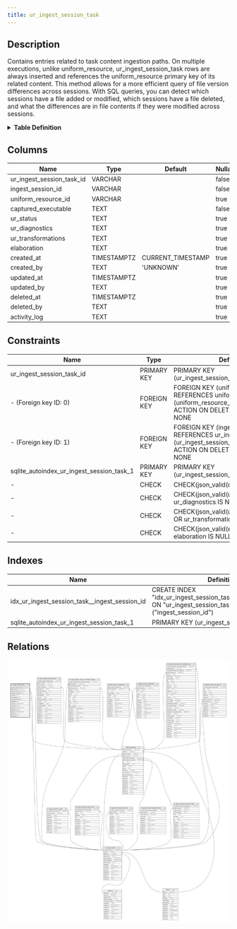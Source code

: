 ```yaml
---
title: ur_ingest_session_task
---
```


## Description

Contains entries related to task content ingestion paths. On multiple
executions, unlike uniform_resource, ur_ingest_session_task rows are always
inserted and references the uniform_resource primary key of its related content.
This method allows for a more efficient query of file version differences across
sessions. With SQL queries, you can detect which sessions have a file added or
modified, which sessions have a file deleted, and what the differences are in
file contents if they were modified across sessions.

<details>
<summary><strong>Table Definition</strong></summary>

```sql
CREATE TABLE "ur_ingest_session_task" (
    "ur_ingest_session_task_id" VARCHAR PRIMARY KEY NOT NULL,
    "ingest_session_id" VARCHAR NOT NULL,
    "uniform_resource_id" VARCHAR,
    "captured_executable" TEXT CHECK(json_valid(captured_executable)) NOT NULL,
    "ur_status" TEXT,
    "ur_diagnostics" TEXT CHECK(json_valid(ur_diagnostics) OR ur_diagnostics IS NULL),
    "ur_transformations" TEXT CHECK(json_valid(ur_transformations) OR ur_transformations IS NULL),
    "elaboration" TEXT CHECK(json_valid(elaboration) OR elaboration IS NULL),
    "created_at" TIMESTAMPTZ DEFAULT CURRENT_TIMESTAMP,
    "created_by" TEXT DEFAULT 'UNKNOWN',
    "updated_at" TIMESTAMPTZ,
    "updated_by" TEXT,
    "deleted_at" TIMESTAMPTZ,
    "deleted_by" TEXT,
    "activity_log" TEXT,
    FOREIGN KEY("ingest_session_id") REFERENCES "ur_ingest_session"("ur_ingest_session_id"),
    FOREIGN KEY("uniform_resource_id") REFERENCES "uniform_resource"("uniform_resource_id")
)
```

</details>

## Columns

| Name                      | Type        | Default           | Nullable | Parents                                                                             | Comment                                                 |
| ------------------------- | ----------- | ----------------- | -------- | ----------------------------------------------------------------------------------- | ------------------------------------------------------- |
| ur_ingest_session_task_id | VARCHAR     |                   | false    |                                                                                     | {"isSqlDomainZodDescrMeta":true,"isVarChar":true}       |
| ingest_session_id         | VARCHAR     |                   | false    | [ur_ingest_session](/docs/standard-library/rssd-schema/ur_ingest_session) | {"isSqlDomainZodDescrMeta":true,"isVarChar":true}       |
| uniform_resource_id       | VARCHAR     |                   | true     | [uniform_resource](/docs/standard-library/rssd-schema/uniform_resource)   | {"isSqlDomainZodDescrMeta":true,"isVarChar":true}       |
| captured_executable       | TEXT        |                   | false    |                                                                                     | {"isSqlDomainZodDescrMeta":true,"isJsonText":true}      |
| ur_status                 | TEXT        |                   | true     |                                                                                     |                                                         |
| ur_diagnostics            | TEXT        |                   | true     |                                                                                     | {"isSqlDomainZodDescrMeta":true,"isJsonText":true}      |
| ur_transformations        | TEXT        |                   | true     |                                                                                     | {"isSqlDomainZodDescrMeta":true,"isJsonText":true}      |
| elaboration               | TEXT        |                   | true     |                                                                                     | {"isSqlDomainZodDescrMeta":true,"isJsonText":true}      |
| created_at                | TIMESTAMPTZ | CURRENT_TIMESTAMP | true     |                                                                                     |                                                         |
| created_by                | TEXT        | 'UNKNOWN'         | true     |                                                                                     |                                                         |
| updated_at                | TIMESTAMPTZ |                   | true     |                                                                                     |                                                         |
| updated_by                | TEXT        |                   | true     |                                                                                     |                                                         |
| deleted_at                | TIMESTAMPTZ |                   | true     |                                                                                     |                                                         |
| deleted_by                | TEXT        |                   | true     |                                                                                     |                                                         |
| activity_log              | TEXT        |                   | true     |                                                                                     | {"isSqlDomainZodDescrMeta":true,"isJsonSqlDomain":true} |

## Constraints

| Name                                      | Type        | Definition                                                                                                                             |
| ----------------------------------------- | ----------- | -------------------------------------------------------------------------------------------------------------------------------------- |
| ur_ingest_session_task_id                 | PRIMARY KEY | PRIMARY KEY (ur_ingest_session_task_id)                                                                                                |
| - (Foreign key ID: 0)                     | FOREIGN KEY | FOREIGN KEY (uniform_resource_id) REFERENCES uniform_resource (uniform_resource_id) ON UPDATE NO ACTION ON DELETE NO ACTION MATCH NONE |
| - (Foreign key ID: 1)                     | FOREIGN KEY | FOREIGN KEY (ingest_session_id) REFERENCES ur_ingest_session (ur_ingest_session_id) ON UPDATE NO ACTION ON DELETE NO ACTION MATCH NONE |
| sqlite_autoindex_ur_ingest_session_task_1 | PRIMARY KEY | PRIMARY KEY (ur_ingest_session_task_id)                                                                                                |
| -                                         | CHECK       | CHECK(json_valid(captured_executable))                                                                                                 |
| -                                         | CHECK       | CHECK(json_valid(ur_diagnostics) OR ur_diagnostics IS NULL)                                                                            |
| -                                         | CHECK       | CHECK(json_valid(ur_transformations) OR ur_transformations IS NULL)                                                                    |
| -                                         | CHECK       | CHECK(json_valid(elaboration) OR elaboration IS NULL)                                                                                  |

## Indexes

| Name                                          | Definition                                                                                                    |
| --------------------------------------------- | ------------------------------------------------------------------------------------------------------------- |
| idx_ur_ingest_session_task__ingest_session_id | CREATE INDEX "idx_ur_ingest_session_task__ingest_session_id" ON "ur_ingest_session_task"("ingest_session_id") |
| sqlite_autoindex_ur_ingest_session_task_1     | PRIMARY KEY (ur_ingest_session_task_id)                                                                       |

## Relations

![er](../../../../../assets/images/content/docs/standard-library/rssd-schema/ur_ingest_session_task.svg)
